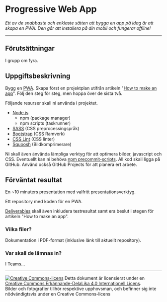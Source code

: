 # Progressive Web App

_Ett av de snabbaste och enklaste sätten att bygga en app på idag är att skapa en PWA. Den går att installera på din mobil och fungerar offline!_

---

## Förutsättningar

I grupp om fyra.

## Uppgiftsbeskrivning

Bygg en [PWA](https://whitespace.se/blogg/vad-ar-pwa-eller-progressive-web-apps/). Skapa först en projektplan utifrån artikeln "[How to make an app](https://aimconsulting.com/insights/blog/how-to-build-an-app-mobile-development/)". Följ den steg för steg, men hoppa över de sista två.

Följande resurser skall ni använda i projektet.

* [Node.js](https://nodejs.org/en/)
  * npm (package manager)
  * npm scripts (taskrunner)
* [SASS](https://sass-lang.com/) (CSS preprocessingspråk)
* [Bootstrap](https://getbootstrap.com/) (CSS Ramverk) 
* [CSS Lint](http://csslint.net/) (CSS linter)
* [Squoosh](https://squoosh.app/) (Bildkomprimerare)

Ni skall även änvända lämpliga verktyg för att optimera bilder, javascript och CSS. Eventuellt kan ni behöva [npm precommit-scripts](https://elijahmanor.com/blog/npm-precommit-scripts). All kod skall ligga på GitHub. Använd också GitHub Projects för att planera ert arbete.  

## Förväntat resultat

En ~10 minuters presentation med valfritt presentationsverktyg. 

Ett repository med koden för en PWA. 

[Deliverables](https://en.wikipedia.org/wiki/Deliverable) skall även inkludera testresultat samt era beslut i stegen för artikeln "How to make an app". 

### Vilka filer?

Dokumentation i PDF-format (inklusive länk till aktuellt repository). 

### Var skall de lämnas in?

I Teams...     

---      

[![Creative Commons-licens](https://i.creativecommons.org/l/by-sa/4.0/80x15.png)](http://creativecommons.org/licenses/by-sa/4.0/) Detta dokument är licensierat under en [Creative Commons Erkännande-DelaLika 4.0 Internationell Licens](http://creativecommons.org/licenses/by-sa/4.0/).    
Bilder och fotografier tillhör respektive upphovsman, och befinner sig inte nödvändigtsvis under en Creative Commons-licens 
